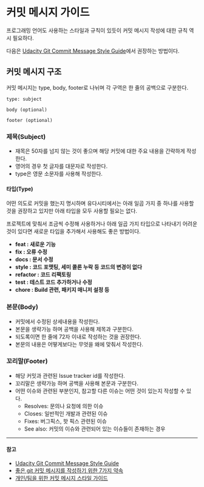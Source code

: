 # 커밋 메시지 가이드



프로그래밍 언어도 사용하는 스타일과 규칙이 있듯이 커밋 메시지 작성에 대한 규칙 역시 필요하다.

다음은 [Udacity Git Commit Message Style Guide](https://udacity.github.io/git-styleguide/)에서 권장하는 방법이다.

## 커밋 메시지 구조

커밋 메시지는 type, body, footer로 나뉘며 각 구역은 한 줄의 공백으로 구분한다.

```
type: subject

body (optional)

footer (optional)
```

### 제목(Subject)

- 재목은 50자를 넘지 않는 것이 좋으며 해당 커밋에 대한 주요 내용을 간략하게 작성한다.
- 영어의 경우 첫 글자를 대문자로 작성한다.
- type은 영문 소문자를 사용해 작성한다.

#### 타입(Type)

어떤 의도로 커밋을 했는지 명시하며 유다시티에서는 아래 일곱 가지 중 하나를 사용할 것을 권장하고 있지만 아래 타입을 모두 사용할 필요는 없다.

프로젝트에 맞춰서 조금씩 수정해 사용하거나 아래 일곱 가지 타입으로 나타내기 어려운 것이 있다면 새로운 타입을 추가해서 사용해도 좋은 방법이다.

- **feat : 새로운 기능**
- **fix : 오류 수정**
- **docs : 문서 수정**
- **style : 코드 포맷팅, 세미 콜론 누락 등 코드의 변경이 없다**
- **refactor : 코드 리팩토링**
- **test : 테스트 코드 추가하거나 수정**
- **chore : Build 관련, 패키지 매니저 설정 등**

### 본문(Body)

- 커밋에서 수정된 상세내용을 작성한다.
- 본문을 생략가능 하며 공백을 사용해 제목과 구분한다.
- 되도록이면 한 줄에 72자 이내로 작성하는 것을 권장한다.
- 본문의 내용은 어떻게보다는 무엇을 왜에 맞춰서 작성한다.

### 꼬리말(Footer)

- 해당 커밋과 관련된 Issue tracker id를 작성한다.
- 꼬리말은 생략가능 하며 공백을 사용해 본문과 구분한다.
- 어떤 이슈와 관련된 부분인지, 참고할 다른 이슈는 어떤 것이 있는지 작성할 수 있다.
  - Resolves: 문의나 요청에 의한 이슈
  - Closes: 일반적인 개발과 관련된 이슈
  - Fixes: 버그픽스, 핫 픽스 관련된 이슈
  - See also: 커밋의 이슈와 관련되어 있는 이슈들이 존재하는 경우

---

#### 참고

- [Udacity Git Commit Message Style Guide](https://udacity.github.io/git-styleguide/)
- [좋은 git 커밋 메시지를 작성하기 위한 7가지 약속](https://meetup.toast.com/posts/106)
- [개인/팀을 위한 커밋 메시지 스타일 가이드](https://blog.munilive.com/posts/my-git-commit-guide.html)
